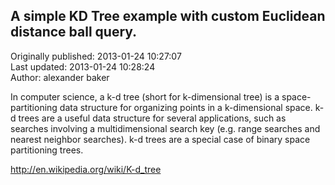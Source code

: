 ## A simple KD Tree example with custom Euclidean distance ball query.  
Originally published: 2013-01-24 10:27:07  
Last updated: 2013-01-24 10:28:24  
Author: alexander baker  
  
In computer science, a k-d tree (short for k-dimensional tree) is a space-partitioning data structure for organizing points in a k-dimensional space. k-d trees are a useful data structure for several applications, such as searches involving a multidimensional search key (e.g. range searches and nearest neighbor searches). k-d trees are a special case of binary space partitioning trees.

http://en.wikipedia.org/wiki/K-d_tree